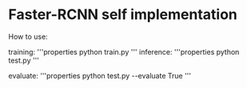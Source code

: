 # Faster-RCNN self implementation

How to use:

training: 
'''properties
python train.py
'''
inference:
'''properties
python test.py 
'''

evaluate:
'''properties
python test.py --evaluate True
'''
